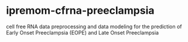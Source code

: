 # ipremom-cfrna-preeclampsia
cell free RNA data preprocessing and data modeling for the prediction of Early Onset Preeclampsia (EOPE) and Late Onset Preeclampsia
